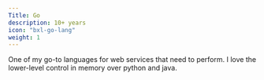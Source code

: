 ```yaml
---
Title: Go
description: 10+ years
icon: "bxl-go-lang"
weight: 1
---
```

One of my go-to languages for web services that need to perform. 
I love the lower-level control in memory over python and java.